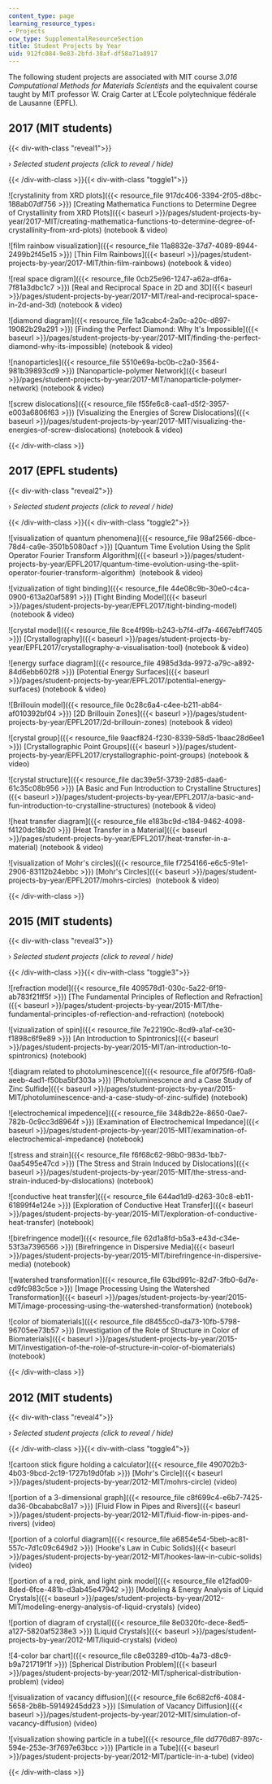 ```yaml
---
content_type: page
learning_resource_types:
- Projects
ocw_type: SupplementalResourceSection
title: Student Projects by Year
uid: 912fc084-9e83-2bfd-38af-df58a71a8917
---
```


The following student projects are associated with MIT course _3.016 Computational Methods for Materials Scientists_ and the equivalent course taught by MIT professor W. Craig Carter at L'École polytechnique fédérale de Lausanne (EPFL).

2017 (MIT students)
-------------------

{{< div-with-class "reveal1">}}

› _Selected student projects (click to reveal / hide)_

{{< /div-with-class >}}{{< div-with-class "toggle1">}}

![crystalinity from XRD plots]({{< resource_file 917dc406-3394-2f05-d8bc-188ab07df756 >}}) [Creating Mathematica Functions to Determine Degree of Crystallinity from XRD Plots]({{< baseurl >}}/pages/student-projects-by-year/2017-MIT/creating-mathematica-functions-to-determine-degree-of-crystallinity-from-xrd-plots) (notebook & video)

![film rainbow visualization]({{< resource_file 11a8832e-37d7-4089-8944-2499b2f45e15 >}}) [Thin Film Rainbows]({{< baseurl >}}/pages/student-projects-by-year/2017-MIT/thin-film-rainbows) (notebook & video)

![real space digram]({{< resource_file 0cb25e96-1247-a62a-df6a-7f81a3dbc1c7 >}}) [Real and Reciprocal Space in 2D and 3D]({{< baseurl >}}/pages/student-projects-by-year/2017-MIT/real-and-reciprocal-space-in-2d-and-3d) (notebook & video)

![diamond diagram]({{< resource_file 1a3cabc4-2a0c-a20c-d897-19082b29a291 >}}) [Finding the Perfect Diamond: Why It's Impossible]({{< baseurl >}}/pages/student-projects-by-year/2017-MIT/finding-the-perfect-diamond-why-its-impossible) (notebook & video)

![nanoparticles]({{< resource_file 5510e69a-bc0b-c2a0-3564-981b39893cd9 >}}) [Nanoparticle-polymer Network]({{< baseurl >}}/pages/student-projects-by-year/2017-MIT/nanoparticle-polymer-network) (notebook & video)

![screw dislocations]({{< resource_file f55fe6c8-caa1-d5f2-3957-e003a6806f63 >}}) [Visualizing the Energies of Screw Dislocations]({{< baseurl >}}/pages/student-projects-by-year/2017-MIT/visualizing-the-energies-of-screw-dislocations) (notebook & video)

{{< /div-with-class >}}

2017 (EPFL students)
--------------------

{{< div-with-class "reveal2">}}

› _Selected student projects (click to reveal / hide)_

{{< /div-with-class >}}{{< div-with-class "toggle2">}}

![visualization of quantum phenomena]({{< resource_file 98af2566-dbce-78d4-ca9e-3501b5080acf >}}) [Quantum Time Evolution Using the Split Operator Fourier Transform Algorithm]({{< baseurl >}}/pages/student-projects-by-year/EPFL2017/quantum-time-evolution-using-the-split-operator-fourier-transform-algorithm)  (notebook & video)

![vizualization of tight binding]({{< resource_file 44e08c9b-30e0-c4ca-0900-613a20af5891 >}}) [Tight Binding Model]({{< baseurl >}}/pages/student-projects-by-year/EPFL2017/tight-binding-model)  (notebook & video)

![crystal model]({{< resource_file 8ce4f99b-b243-b7f4-df7a-4667ebff7405 >}}) [Crystallography]({{< baseurl >}}/pages/student-projects-by-year/EPFL2017/crystallography-a-visualisation-tool) (notebook & video)

![energy surface diagram]({{< resource_file 4985d3da-9972-a79c-a892-84d6ebb602f8 >}}) [Potential Energy Surfaces]({{< baseurl >}}/pages/student-projects-by-year/EPFL2017/potential-energy-surfaces)﻿ (notebook & video)

![Brillouin model]({{< resource_file 0c28c6a4-c4ee-b211-ab84-af010392bf04 >}}) [2D Brillouin Zones]({{< baseurl >}}/pages/student-projects-by-year/EPFL2017/2d-brillouin-zones)﻿ (notebook & video)

![crystal group]({{< resource_file 9aacf824-f230-8339-58d5-1baac28d6ee1 >}}) [Crystallographic Point Groups]({{< baseurl >}}/pages/student-projects-by-year/EPFL2017/crystallographic-point-groups)﻿ (notebook & video)

![crystal structure]({{< resource_file dac39e5f-3739-2d85-daa6-61c35c08b956 >}}) [A Basic and Fun Introduction to Crystalline Structures]({{< baseurl >}}/pages/student-projects-by-year/EPFL2017/a-basic-and-fun-introduction-to-crystalline-structures)﻿ (notebook & video)

![heat transfer diagram]({{< resource_file e183bc9d-c184-9462-4098-f4120dc18b20 >}}) [Heat Transfer in a Material]({{< baseurl >}}/pages/student-projects-by-year/EPFL2017/heat-transfer-in-a-material)﻿ (notebook & video)

![visualization of Mohr's circles]({{< resource_file f7254166-e6c5-91e1-2906-83112b24ebbc >}}) [Mohr's Circles]({{< baseurl >}}/pages/student-projects-by-year/EPFL2017/mohrs-circles)  (notebook & video)

{{< /div-with-class >}}

2015 (MIT students)
-------------------

{{< div-with-class "reveal3">}}

› _Selected student projects (click to reveal / hide)_

{{< /div-with-class >}}{{< div-with-class "toggle3">}}

![refraction model]({{< resource_file 409578d1-030c-5a22-6f19-ab783f21ff5f >}}) [The Fundamental Principles of Reflection and Refraction]({{< baseurl >}}/pages/student-projects-by-year/2015-MIT/the-fundamental-principles-of-reflection-and-refraction) (notebook)

![vizualization of spin]({{< resource_file 7e22190c-8cd9-a1af-ce30-f1898c6f9e89 >}}) [An Introduction to Spintronics]({{< baseurl >}}/pages/student-projects-by-year/2015-MIT/an-introduction-to-spintronics) (notebook)

![diagram related to photoluminescence]({{< resource_file af0f75f6-f0a8-aeeb-4ad1-f50ba5bf303a >}}) [Photoluminescence and a Case Study of Zinc Sulfide]({{< baseurl >}}/pages/student-projects-by-year/2015-MIT/photoluminescence-and-a-case-study-of-zinc-sulfide) (notebook)

![electrochemical impedence]({{< resource_file 348db22e-8650-0ae7-782b-0c9cc3d8964f >}}) [Examination of Electrochemical Impedance]({{< baseurl >}}/pages/student-projects-by-year/2015-MIT/examination-of-electrochemical-impedance) (notebook)

![stress and strain]({{< resource_file f6f68c62-98b0-983d-1bb7-0aa5495e47cd >}}) [The Stress and Strain Induced by Dislocations]({{< baseurl >}}/pages/student-projects-by-year/2015-MIT/the-stress-and-strain-induced-by-dislocations) (notebook)

![conductive heat transfer]({{< resource_file 644ad1d9-d263-30c8-eb11-61899f4e124e >}}) [Exploration of Conductive Heat Transfer]({{< baseurl >}}/pages/student-projects-by-year/2015-MIT/exploration-of-conductive-heat-transfer) (notebook)

![birefringence model]({{< resource_file 62d1a8fd-b5a3-e43d-c34e-53f3a7396566 >}}) [Birefringence in Dispersive Media]({{< baseurl >}}/pages/student-projects-by-year/2015-MIT/birefringence-in-dispersive-media) (notebook)

![watershed transformation]({{< resource_file 63bd991c-82d7-3fb0-6d7e-cd9fc983c5ce >}}) [Image Processing Using the Watershed Transformation]({{< baseurl >}}/pages/student-projects-by-year/2015-MIT/image-processing-using-the-watershed-transformation) (notebook)

![color of biomaterials]({{< resource_file d8455cc0-da73-10fb-5798-96705ee73b57 >}}) [Investigation of the Role of Structure in Color of Biomaterials]({{< baseurl >}}/pages/student-projects-by-year/2015-MIT/investigation-of-the-role-of-structure-in-color-of-biomaterials) (notebook)

{{< /div-with-class >}}

2012 (MIT students)
-------------------

{{< div-with-class "reveal4">}}

› _Selected student projects (click to reveal / hide)_

{{< /div-with-class >}}{{< div-with-class "toggle4">}}

![cartoon stick figure holding a calculator]({{< resource_file 490702b3-4b03-9bcd-2c19-1727b19d0fab >}}) [Mohr's Circle]({{< baseurl >}}/pages/student-projects-by-year/2012-MIT/mohrs-circle) (video)

![portion of a 3-dimensional graph]({{< resource_file c8f699c4-e6b7-7425-da36-0bcababc8a17 >}}) [Fluid Flow in Pipes and Rivers]({{< baseurl >}}/pages/student-projects-by-year/2012-MIT/fluid-flow-in-pipes-and-rivers) (video)

![portion of a colorful diagram]({{< resource_file a6854e54-5beb-ac81-557c-7d1c09c649d2 >}}) [Hooke's Law in Cubic Solids]({{< baseurl >}}/pages/student-projects-by-year/2012-MIT/hookes-law-in-cubic-solids) (video)

![portion of a red, pink, and light pink model]({{< resource_file e12fad09-8ded-6fce-481b-d3ab45e47942 >}}) [Modeling & Energy Analysis of Liquid Crystals]({{< baseurl >}}/pages/student-projects-by-year/2012-MIT/modeling-energy-analysis-of-liquid-crystals) (video)

![portion of diagram of crystal]({{< resource_file 8e0320fc-dece-8ed5-a127-5820af5238e3 >}}) [Liquid Crystals]({{< baseurl >}}/pages/student-projects-by-year/2012-MIT/liquid-crystals) (video)

![4-color bar chart]({{< resource_file c8e03289-d10b-4a73-d8c9-b9a721719f1f >}}) [Spherical Distribution Problem]({{< baseurl >}}/pages/student-projects-by-year/2012-MIT/spherical-distribution-problem) (video)

![visualization of vacancy diffusion]({{< resource_file 6c682cf6-4084-5658-2b8b-59149245dd23 >}}) [Simulation of Vacancy Diffusion]({{< baseurl >}}/pages/student-projects-by-year/2012-MIT/simulation-of-vacancy-diffusion) (video)

![visualization showing particle in a tube]({{< resource_file dd776d87-897c-594e-253e-3f7697e63bcc >}}) [Particle in a Tube]({{< baseurl >}}/pages/student-projects-by-year/2012-MIT/particle-in-a-tube) (video)

{{< /div-with-class >}}